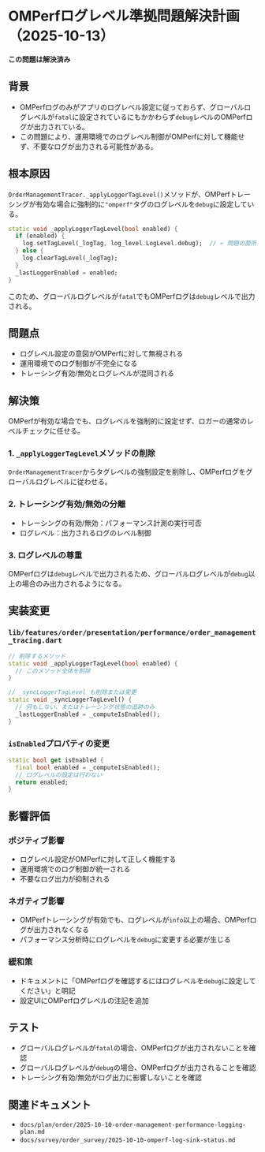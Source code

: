 # OMPerfログレベル準拠問題解決計画（2025-10-13）

**この問題は解決済み**

## 背景
- OMPerfログのみがアプリのログレベル設定に従っておらず、グローバルログレベルが`fatal`に設定されているにもかかわらず`debug`レベルのOMPerfログが出力されている。
- この問題により、運用環境でのログレベル制御がOMPerfに対して機能せず、不要なログが出力される可能性がある。

## 根本原因
`OrderManagementTracer._applyLoggerTagLevel()`メソッドが、OMPerfトレーシングが有効な場合に強制的に`"omperf"`タグのログレベルを`debug`に設定している。

```dart
static void _applyLoggerTagLevel(bool enabled) {
  if (enabled) {
    log.setTagLevel(_logTag, log_level.LogLevel.debug);  // ← 問題の箇所
  } else {
    log.clearTagLevel(_logTag);
  }
  _lastLoggerEnabled = enabled;
}
```

このため、グローバルログレベルが`fatal`でもOMPerfログは`debug`レベルで出力される。

## 問題点
- ログレベル設定の意図がOMPerfに対して無視される
- 運用環境でのログ制御が不完全になる
- トレーシング有効/無効とログレベルが混同される

## 解決策
OMPerfが有効な場合でも、ログレベルを強制的に設定せず、ロガーの通常のレベルチェックに任せる。

### 1. `_applyLoggerTagLevel`メソッドの削除
`OrderManagementTracer`からタグレベルの強制設定を削除し、OMPerfログをグローバルログレベルに従わせる。

### 2. トレーシング有効/無効の分離
- トレーシングの有効/無効：パフォーマンス計測の実行可否
- ログレベル：出力されるログのレベル制御

### 3. ログレベルの尊重
OMPerfログは`debug`レベルで出力されるため、グローバルログレベルが`debug`以上の場合のみ出力されるようになる。

## 実装変更
### `lib/features/order/presentation/performance/order_management_tracing.dart`
```dart
// 削除するメソッド
static void _applyLoggerTagLevel(bool enabled) {
  // このメソッド全体を削除
}

// _syncLoggerTagLevel も削除または変更
static void _syncLoggerTagLevel() {
  // 何もしない、またはトレーシング状態の追跡のみ
  _lastLoggerEnabled = _computeIsEnabled();
}
```

### `isEnabled`プロパティの変更
```dart
static bool get isEnabled {
  final bool enabled = _computeIsEnabled();
  // ログレベルの設定は行わない
  return enabled;
}
```

## 影響評価
### ポジティブ影響
- ログレベル設定がOMPerfに対して正しく機能する
- 運用環境でのログ制御が統一される
- 不要なログ出力が抑制される

### ネガティブ影響
- OMPerfトレーシングが有効でも、ログレベルが`info`以上の場合、OMPerfログが出力されなくなる
- パフォーマンス分析時にログレベルを`debug`に変更する必要が生じる

### 緩和策
- ドキュメントに「OMPerfログを確認するにはログレベルを`debug`に設定してください」と明記
- 設定UIにOMPerfログレベルの注記を追加

## テスト
- グローバルログレベルが`fatal`の場合、OMPerfログが出力されないことを確認
- グローバルログレベルが`debug`の場合、OMPerfログが出力されることを確認
- トレーシング有効/無効がログ出力に影響しないことを確認

## 関連ドキュメント
- `docs/plan/order/2025-10-10-order-management-performance-logging-plan.md`
- `docs/survey/order_survey/2025-10-10-omperf-log-sink-status.md`